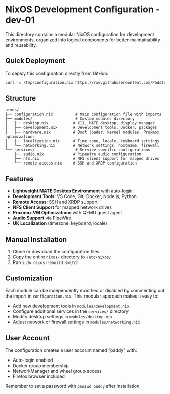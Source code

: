 # NixOS Development Configuration - dev-01

This directory contains a modular NixOS configuration for development environments, organized into logical components for better maintainability and reusability.

## Quick Deployment

To deploy this configuration directly from GitHub:

```bash
curl -o /tmp/configuration.nix https://raw.githubusercontent.com/PadsterH2012/nixos/refs/heads/main/dev-01/nixos/configuration.nix && sudo nixos-rebuild switch -I nixos-config=/tmp/configuration.nix
```

## Structure

```
nixos/
├── configuration.nix          # Main configuration file with imports
├── modules/                   # Custom modules directory
│   ├── desktop.nix           # X11, MATE desktop, display manager
│   ├── development.nix       # Development tools, Docker, packages
│   ├── hardware.nix          # Boot loader, kernel modules, Proxmox optimizations
│   ├── localization.nix      # Time zone, locale, keyboard settings
│   └── networking.nix        # Network settings, hostname, firewall
└── services/                  # Service-specific configurations
    ├── audio.nix             # PipeWire audio configuration
    ├── nfs.nix               # NFS client support for mapped drives
    └── remote-access.nix     # SSH and XRDP configuration
```

## Features

- **Lightweight MATE Desktop Environment** with auto-login
- **Development Tools**: VS Code, Git, Docker, Node.js, Python
- **Remote Access**: SSH and XRDP support
- **NFS Client Support** for mapped network drives
- **Proxmox VM Optimizations** with QEMU guest agent
- **Audio Support** via PipeWire
- **UK Localization** (timezone, keyboard, locale)

## Manual Installation

1. Clone or download the configuration files
2. Copy the entire `nixos/` directory to `/etc/nixos/`
3. Run `sudo nixos-rebuild switch`

## Customization

Each module can be independently modified or disabled by commenting out the import in `configuration.nix`. This modular approach makes it easy to:

- Add new development tools in `modules/development.nix`
- Configure additional services in the `services/` directory
- Modify desktop settings in `modules/desktop.nix`
- Adjust network or firewall settings in `modules/networking.nix`

## User Account

The configuration creates a user account named "paddy" with:
- Auto-login enabled
- Docker group membership
- NetworkManager and wheel group access
- Firefox browser included

Remember to set a password with `passwd paddy` after installation.
